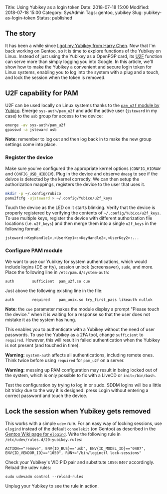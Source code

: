 Title: Using Yubikey as a login token
Date: 2018-07-18 15:00
Modified: 2018-07-18 15:00
Category: SysAdmin
Tags: gentoo, yubikey
Slug: yubikey-as-login-token
Status: published

## The story

It has been a while since [I got my Yubikey from Harry Chen]({filename}/General/yubikey.md).  Now that I'm back working on Gentoo, so it is time to explore functions of the Yubikey on Linux.  Instead of just using the Yubikey as a OpenPGP card, its [U2F](https://en.wikipedia.org/wiki/Universal_2nd_Factor) function can serve more than simply logging you into Google.  In this article, we'll show how to make the Yubikey a convenient and secure login token for Linux systems, enabling you to log into the system with a plug and a touch, and lock the session when the token is removed.

## U2F capability for PAM

U2F can be used locally on Linux systems thanks to the [`pam_u2f` module by Yubico](https://github.com/Yubico/pam-u2f).  Emerge `sys-auth/pam_u2f` and add the active user (`jsteward` in my case) to the `usb` group for access to the device:

```bash
emerge -av sys-auth/pam_u2f
gpasswd -a jsteward usb
```

**Note:** remember to log out and then log back in to make the new group settings come into place.

### Register the device

Make sure you've configured the appropriate kernel options (`CONFIG_HIDRAW` and `CONFIG_USB_HIDDEV`).  Plug in the device and observe `dmesg` to see if the deivce is detected by the kernel correctly.  We can then setup the authorization mappings, registers the device to the user that uses it.

```bash
mkdir -p ~/.config/Yubico
pamu2fcfg -ujsteward > ~/.config/Yubico/u2f_keys
```

Touch the device as the LED on it starts blinking.  Verify that the device is properly registered by verifying the contents of `~/.config/Yubico/u2f_keys`.  To use multiple keys, register the device with different authorization file locations (i.e. `u2f_keys`) and then merge them into a single `u2f_keys` in the following format:

    jsteward:<KeyHandle1>,<UserKey1>:<KeyHandle2>,<UserKey2>:...

### Configure PAM module

We want to use our Yubikey for system authentications, which would include logins (DE or tty), session unlock (screensaver), `sudo`, and more.  Place the following line in `/etc/pam.d/system-auth`:

    auth        sufficient  pam_u2f.so cue

Just above the following existing line in the file:

    auth        required    pam_unix.so try_first_pass likeauth nullok

**Note:** the `cue` parameter makes the module display a prompt "Please touch the device." when it is waiting for a response so that the user does not mistake it as the system has hung.

This enables you to authenticate with a Yubikey without the need of user passwords.  To use the Yubikey as a 2FA tool, change `sufficient` to `required`.  However, this will result in failed authentication when the Yubikey is not present (and touched in time).

**Warning:** `system-auth` affects all authentications, including remote ones.  Think twice before using `required` for `pam_u2f` on a server.

**Warning:** messing up PAM configuration may result in being locked out of the system, which is only possible to fix with a LiveCD or `init=/bin/bash`.

Test the configuration by trying to log in or sudo.  SDDM logins will be a little bit tricky due to the way it is designed: press Login without entering a correct password and touch the device.

## Lock the session when Yubikey gets removed

This works with a simple `udev` rule.  For an easy way of locking sessions, use `elogind` instead of the default `consolekit` (on Gentoo) as described in the [Gentoo Wiki page for `elogind`](https://wiki.gentoo.org/wiki/Elogind).  Write the following rule in `/etc/udev/rules.d/20-yubikey.rules`:

    ACTION=="remove", ENV{ID_BUS}=="usb", ENV{ID_MODEL_ID}=="0407", ENV{ID_VENDOR_ID}=="1050", RUN+="/bin/loginctl lock-sessions"

Check your Yubikey's VID:PID pair and substitute `1050:0407` accordingly.  Reload the udev rules:

    sudo udevadm control --reload-rules

Unplug your Yubikey to see the rule in action.
